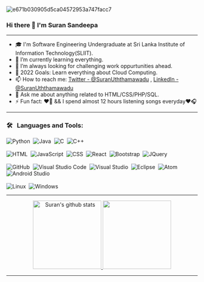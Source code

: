 ![e671b030905d5ca04572953a747facc7](https://user-images.githubusercontent.com/74088854/128531535-537a5bdf-6973-4fce-915c-267b744426da.gif)


### Hi there 👋 I'm Suran Sandeepa
---

- 🎓 I'm Software Engineering Undergraduate at Sri Lanka Institute of Information Technology(SLIIT).
- 🌱 I’m currently learning everything.
- 🌋 I’m always looking for challenging work oppurtunities ahead.
- 🥅 2022 Goals: Learn everything about Cloud Computing.
- 📫 How to reach me: [Twitter - @SuranUththamawadu](https://twitter.com/SUththamawadu)
                     , [LinkedIn -@SuranUththamawadu](https://www.linkedin.com/in/suran-uththamawadu-2080a41bb/)
- 💬 Ask me about anything related to HTML/CSS/PHP/SQL.
- ⚡ Fun fact: ❤️🐶 && I spend almost 12 hours listening songs everyday❤️🎧 

---

### 🛠 &nbsp; Languages and Tools:

![Python](https://img.shields.io/badge/-Python-05122A?style=flat&logo=python)&nbsp;
![Java](https://img.shields.io/badge/-Java-05122A?style=flat&logo=Java&logoColor=FFA518)&nbsp;
![C](https://img.shields.io/badge/-C-05122A?style=flat&logo=C&logoColor=A8B9CC)&nbsp;
![C++](https://img.shields.io/badge/-C++-05122A?style=flat&logo=C%2B%2B&logoColor=00599C)&nbsp;<br/><br/>
![HTML](https://img.shields.io/badge/-HTML-05122A?style=flat&logo=HTML5)&nbsp;
![JavaScript](https://img.shields.io/badge/-JavaScript-05122A?style=flat&logo=javascript)&nbsp;
![CSS](https://img.shields.io/badge/-CSS-05122A?style=flat&logo=CSS3&logoColor=1572B6)&nbsp;
![React](https://img.shields.io/badge/-React-05122A?style=flat&logo=react)&nbsp;
![Bootstrap](https://img.shields.io/badge/-Bootstrap-05122A?style=flat&logo=bootstrap&logoColor=563D7C)&nbsp;
![JQuery](https://img.shields.io/badge/-JQuery-05122A?style=flat&logo=jquery)&nbsp;<br/><br/>
![GitHub](https://img.shields.io/badge/-GitHub-05122A?style=flat&logo=github)&nbsp;
![Visual Studio Code](https://img.shields.io/badge/-Visual%20Studio%20Code-05122A?style=flat&logo=visual-studio-code&logoColor=007ACC)&nbsp;
![Visual Studio](https://img.shields.io/badge/-Visual%20Studio-05122A?style=flat&logo=Visual%20Studio)&nbsp;
![Eclipse](https://img.shields.io/badge/-Eclipse-05122A?style=flat&logo=eclipse-ide&logoColor=2C2255)&nbsp;
![Atom](https://img.shields.io/badge/-Atom-05122A?style=flat&logo=atom)
![Android Studio](https://img.shields.io/badge/-AndroidStudio-05122A?style=flat&logo=android)<br/><br/>
![Linux](https://img.shields.io/badge/-Linux-05122A?style=flat&logo=linux)&nbsp;
![Windows](https://img.shields.io/badge/-Windows-05122A?style=flat&logo=windows)&nbsp;


---
<!-- <a href="https://github.com/SuranSandeepa">
 <img align="center" src="https://github-readme-stats.vercel.app/api?username=SuranSandeepa&show_icons=true&theme=light&line_height=27" alt="Suran's github stats"/>
  [![Top Langs](https://github-readme-stats.vercel.app/api/top-langs/?username=SuranSandeepa&layout=compact)](https://github.com/SuranSandeepa/github-readme-stats) -->
  <p align="center">
  <a href="https://github.com/SuranSandeepa">
  <img height="180em" src="https://github-readme-stats.vercel.app/api?username=SuranSandeepa&show_icons=true&theme=light&include_all_commits=true&count_private=true" alt="Suran's github stats""/>
  <img height="180em" src="https://github-readme-stats.vercel.app/api/top-langs/?username=SuranSandeepa&layout=compact&langs_count=8&theme=light"/>
</a>
</p>




---
